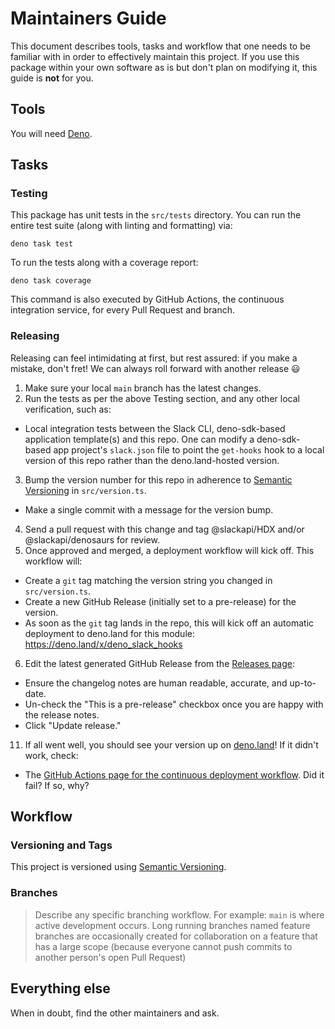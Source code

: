 # Maintainers Guide

This document describes tools, tasks and workflow that one needs to be familiar with in order to effectively maintain
this project. If you use this package within your own software as is but don't plan on modifying it, this guide is
**not** for you.

## Tools

You will need [Deno](https://deno.land).

## Tasks

### Testing

This package has unit tests in the `src/tests` directory. You can run the entire test suite (along with linting and formatting) via:

    deno task test

To run the tests along with a coverage report:

    deno task coverage

This command is also executed by GitHub Actions, the continuous integration service, for every Pull Request and branch.

### Releasing

Releasing can feel intimidating at first, but rest assured: if you make a mistake, don't fret! We can always roll forward with another release 😃

1. Make sure your local `main` branch has the latest changes.
2. Run the tests as per the above Testing section, and any other local verification, such as:
  - Local integration tests between the Slack CLI, deno-sdk-based application template(s) and this repo. One can modify a deno-sdk-based app project's `slack.json` file to point the `get-hooks` hook to a local version of this repo rather than the deno.land-hosted version.
3. Bump the version number for this repo in adherence to [Semantic Versioning][semver] in `src/version.ts`.
  - Make a single commit with a message for the version bump.
4. Send a pull request with this change and tag @slackapi/HDX and/or @slackapi/denosaurs for review.
5. Once approved and merged, a deployment workflow will kick off. This workflow will:
  - Create a `git` tag matching the version string you changed in `src/version.ts`.
  - Create a new GitHub Release (initially set to a pre-release) for the version.
  - As soon as the `git` tag lands in the repo, this will kick off an automatic deployment to deno.land for this module: https://deno.land/x/deno_slack_hooks
6. Edit the latest generated GitHub Release from the [Releases page](https://github.com/slackapi/deno-slack-hooks/releases):
  - Ensure the changelog notes are human readable, accurate, and up-to-date.
  - Un-check the "This is a pre-release" checkbox once you are happy with the release notes.
  - Click "Update release."
11. If all went well, you should see your version up on [deno.land](https://deno.land/x/deno_slack_hooks)! If it didn't work, check:
  - The [GitHub Actions page for the continuous deployment workflow](https://github.com/slackapi/deno-slack-hooks/actions/workflows/deno-cd.yml). Did it fail? If so, why?

## Workflow

### Versioning and Tags

This project is versioned using [Semantic Versioning][semver].

### Branches

> Describe any specific branching workflow. For example:
> `main` is where active development occurs.
> Long running branches named feature branches are occasionally created for collaboration on a feature that has a large scope (because everyone cannot push commits to another person's open Pull Request)

<!--
### Issue Management

Labels are used to run issues through an organized workflow. Here are the basic definitions:

*  `bug`: A confirmed bug report. A bug is considered confirmed when reproduction steps have been
   documented and the issue has been reproduced.
*  `enhancement`: A feature request for something this package might not already do.
*  `docs`: An issue that is purely about documentation work.
*  `tests`: An issue that is purely about testing work.
*  `needs feedback`: An issue that may have claimed to be a bug but was not reproducible, or was otherwise missing some information.
*  `discussion`: An issue that is purely meant to hold a discussion. Typically the maintainers are looking for feedback in this issues.
*  `question`: An issue that is like a support request because the user's usage was not correct.
*  `semver:major|minor|patch`: Metadata about how resolving this issue would affect the version number.
*  `security`: An issue that has special consideration for security reasons.
*  `good first contribution`: An issue that has a well-defined relatively-small scope, with clear expectations. It helps when the testing approach is also known.
*  `duplicate`: An issue that is functionally the same as another issue. Apply this only if you've linked the other issue by number.


**Triage** is the process of taking new issues that aren't yet "seen" and marking them with a basic
level of information with labels. An issue should have **one** of the following labels applied:
`bug`, `enhancement`, `question`, `needs feedback`, `docs`, `tests`, or `discussion`.

Issues are closed when a resolution has been reached. If for any reason a closed issue seems
relevant once again, reopening is great and better than creating a duplicate issue.
-->

## Everything else

When in doubt, find the other maintainers and ask.

[semver]: http://semver.org/
